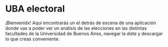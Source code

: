 # UBA electoral
¡Bienvenidx! Aquí encontrarás un el detrás de escena de una aplicación donde vas a poder ver un análisis de las elecciones en las distintas facultades de la Universidad de Buenos Aires, navegar la *data* y descargar lo que creas conveniente. 